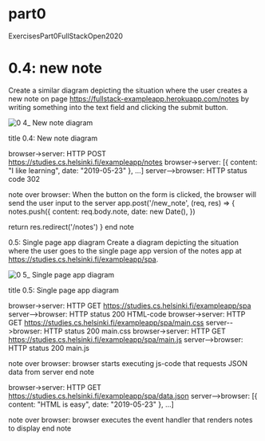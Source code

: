 # part0
ExercisesPart0FullStackOpen2020

# 0.4: new note
Create a similar diagram depicting the situation where the user creates a new note on page https://fullstack-exampleapp.herokuapp.com/notes by writing something into the text field and clicking the submit button.

![0 4_ New note diagram](https://user-images.githubusercontent.com/18190404/209438303-fbbc8b26-75e9-4613-8687-5cb8ea77ecef.png)

title 0.4: New note diagram


browser->server: HTTP POST https://studies.cs.helsinki.fi/exampleapp/notes
browser->server: [{ content: "I like learning", date: "2019-05-23" }, ...]
server-->browser: HTTP status code 302


note over browser:
When the button on the form is clicked, 
the browser will send the user input to the server
app.post('/new_note', (req, res) => {
  notes.push({
    content: req.body.note,
    date: new Date(),
  })

  return res.redirect('/notes')
}
end note

0.5: Single page app diagram
Create a diagram depicting the situation where the user goes to the single page app version of the notes app at https://studies.cs.helsinki.fi/exampleapp/spa.

![0 5_ Single page app diagram](https://user-images.githubusercontent.com/18190404/209438497-27931926-0da0-4aa8-a6b7-8fb891870d9a.png)

title 0.5: Single page app diagram

browser->server: HTTP GET https://studies.cs.helsinki.fi/exampleapp/spa
server-->browser: HTTP status 200 HTML-code
browser->server: HTTP GET https://studies.cs.helsinki.fi/exampleapp/spa/main.css
server-->browser:   HTTP status 200 main.css
browser->server: HTTP GET https://studies.cs.helsinki.fi/exampleapp/spa/main.js
server-->browser:   HTTP status 200 main.js

note over browser:
browser starts executing js-code
that requests JSON data from server 
end note

browser->server: HTTP GET https://studies.cs.helsinki.fi/exampleapp/spa/data.json
server-->browser: [{ content: "HTML is easy", date: "2019-05-23" }, ...]

note over browser:
browser executes the event handler
that renders notes to display
end note

